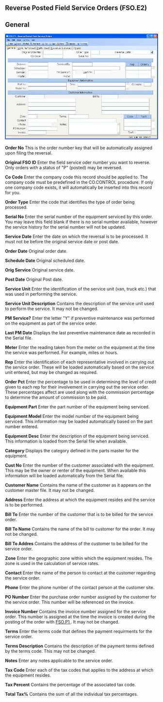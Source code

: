 ##  Reverse Posted Field Service Orders (FSO.E2)

<PageHeader />

##  General

![](./FSO-E2-1.jpg)

**Order No** This is the order number key that will be automatically assigned
upon filing the reversal.  
  
**Original FSO ID** Enter the field service oder number you want to reverse.
Only orders with a status of "P" (posted) may be reversed.  
  
**Co Code** Enter the company code this record should be applied to. The
company code must be predefined in the CO.CONTROL procedure. If only one
company code exists, it will automatically be inserted into this record for
you.  
  
**Order Type** Enter the code that identifies the type of order being
processed.  
  
**Serial No** Enter the serial number of the equipment serviced by this order.
You may leave this field blank if there is no serial number available, however
the service history for the serial number will not be updated.  
  
**Service Date** Enter the date on which the reversal is to be processed. It
must not be before the original service date or post date.  
  
**Order Date** Original order date.  
  
**Schedule Date** Original scheduled date.  
  
**Orig Service** Original service date.  
  
**Post Date** Original Post date.  
  
**Service Unit** Enter the identification of the service unit (van, truck
etc.) that was used in performing the service.  
  
**Service Unit Description** Contains the description of the service unit used
to perform the service. It may not be changed.  
  
**PM Service?** Enter the letter "Y" if preventive maintenance was performed
on the equipment as part of the service order.  
  
**Last PM Date** Displays the last preventive maintenance date as recorded in
the Serial file.  
  
**Meter** Enter the reading taken from the meter on the equipment at the time
the service was performed. For example, miles or hours.  
  
**Rep** Enter the identification of each representative involved in carrying
out the service order. These will be loaded automatically based on the service
unit entered, but may be changed as required.  
  
**Order Pct** Enter the percentage to be used in determining the level of
credit given to each rep for their involvement in carrying out the service
order. These percentages affect are used along with the commission percentage
to determine the amount of commission to be paid.  
  
**Equipment Part** Enter the part number of the equipment being serviced.  
  
**Equipment Model** Enter the model number of the equipment being serviced.
This information may be loaded automatically based on the part number entered.  
  
**Equipment Desc** Enter the description of the equipment being serviced. This
information is loaded from the Serial file when available.  
  
**Category** Displays the category defined in the parts master for the
equipment.  
  
**Cust No** Enter the number of the customer associated with the equipment.
This may be the owner or renter of the equipment. When available this
information will be loaded automatically from the Serial file.  
  
**Customer Name** Contains the name of the customer as it appears on the
customer master file. It may not be changed.  
  
**Address** Enter the address at which the equipment resides and the service
is to be performed.  
  
**Bill To** Enter the number of the customer that is to be billed for the
service order.  
  
**Bill To Name** Contains the name of the bill to customer for the order. It
may not be changed.  
  
**Bill To Addres** Contains the address of the customer to be billed for the
service order.  
  
**Zone** Enter the geographic zone within which the equipment resides. The
zone is used in the calculation of service rates.  
  
**Contact** Enter the name of the person to contact at the customer regarding
the service order.  
  
**Phone** Enter the phone number of the contact person at the customer site.  
  
**PO Number** Enter the purchase order number assigned by the customer for the
service order. This number will be referenced on the invoice.  
  
**Invoice Number** Contains the invoice number assigned for the service order. This number is assigned at the time the invoice is created during the posting of the order with [ FSO.P1 ](../../../../../rover/FS-OVERVIEW/FS-PROCESS/FSO-P1) . It may not be changed.   
  
**Terms** Enter the terms code that defines the payment requirments for the
service order.  
  
**Terms Description** Contains the description of the payment terms defined by
the terms code. This may not be changed.  
  
**Notes** Enter any notes applicable to the service order.  
  
**Tax Code** Enter each of the tax codes that applies to the address at which
the equipment resides.  
  
**Tax Percent** Contains the percentage of the associated tax code.  
  
**Total Tax%** Contains the sum of all the individual tax percentages.  
  
  
<badge text= "Version 8.10.57" vertical="middle" />

<PageFooter />